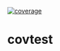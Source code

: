 [![coverage](https://codecov.io/github/dominikwalk/covtest/branch/main/graph/badge.svg?token=FQUR51VJZO)](https://codecov.io/github/dominikwalk/covtest)

# covtest
